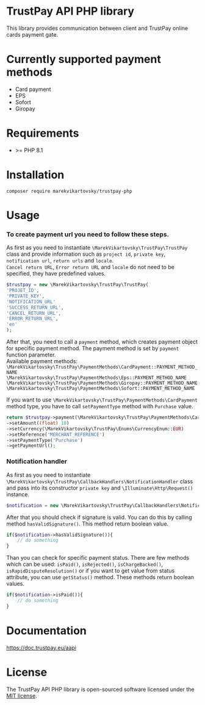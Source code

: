# TrustPay API PHP library
This library provides communication between client and TrustPay online cards payment gate.

# Currently supported payment methods
<ul>
    <li>Card payment</li>
    <li>EPS</li>
    <li>Sofort</li>
    <li>Giropay</li>
</ul>

# Requirements
<ul>
    <li>>= PHP 8.1</li>
</ul>

# Installation
`composer require marekvikartovsky/trustpay-php`

# Usage

### To create payment url you need to follow these steps.

As first as you need to instantiate `\MarekVikartovsky\TrustPay\TrustPay` class and provide information such as `project id`, `private key`, `notification url`, `return urls` and `locale`.<br>
`Cancel return URL`, `Error return URL` and `locale` do not need to be specified, they have predefined values.

```php
$trustpay = new \MarekVikartovsky\TrustPay\TrustPay(
'PROJET_ID',
'PRIVATE_KEY',
'NOTIFICATION_URL'
'SUCCESS_RETURN_URL',
'CANCEL_RETURN_URL',
'ERROR_RETURN_URL',
'en'
);
```

After that, you need to call a `payment` method, which creates payment object for specific payment method. The payment method is set by `payment` function parameter.<br>
Available payment methods:<br>
`\MarekVikartovsky\TrustPay\PaymentMethods\CardPayment::PAYMENT_METHOD_NAME`
`\MarekVikartovsky\TrustPay\PaymentMethods\Eps::PAYMENT_METHOD_NAME`
`\MarekVikartovsky\TrustPay\PaymentMethods\Giropay::PAYMENT_METHOD_NAME`
`\MarekVikartovsky\TrustPay\PaymentMethods\Sofort::PAYMENT_METHOD_NAME`

If you want to use `\MarekVikartovsky\TrustPay\PaymentMethods\CardPayment` method type, you have to call `setPaymentType` method with `Purchase` value.

```php
return $trustpay->payment(\MarekVikartovsky\TrustPay\PaymentMethods\CardPayment::PAYMENT_METHOD_NAME)
->setAmount((float) 10)
->setCurrency(\MarekVikartovsky\TrustPay\Enums\CurrencyEnum::EUR)
->setReference('MERCHANT_REFERENCE')
->setPaymentType('Purchase')
->getPaymentUrl();
```

### Notification handler

As first as you need to instantiate `\MarekVikartovsky\TrustPay\CallbackHandlers\NotificationHandler` class and pass into its constructor `private key` and `\Illuminate\Http\Request()` instance.

```php
$notification = new \MarekVikartovsky\TrustPay\CallbackHandlers\NotificationHandler('XXXXX-PRIVATE-KEY-XXXXX', new \Illuminate\Http\Request())
```

After that you should check if signature is valid. You can do this by calling method `hasValidSignature()`. This method return boolean value.
```php
if($notification->hasValidSignature()){
    // do something
}
```

Than you can check for specific payment status. There are few methods which can be used: `isPaid()`, `isRejected()`, `isChargeBacked()`, `isRapidDisputeResolution()` or if you want to get value from status attribute, you can use `getStatus()` method. These methods return boolean values.
```php
if($notification->isPaid()){
    // do something
}
```

# Documentation
https://doc.trustpay.eu/aapi

# License
The TrustPay API PHP library is open-sourced software licensed under the <a href="https://opensource.org/licenses/MIT">MIT license</a>.
